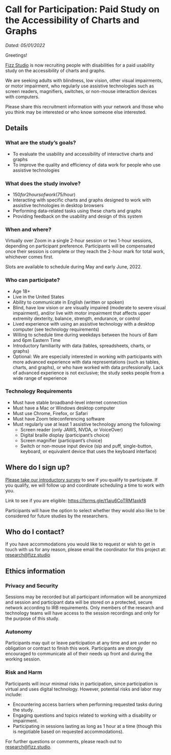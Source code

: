 # Call for Participation: Paid Study on the Accessibility of Charts and Graphs

_Dated: 05/01/2022_

Greetings!

[Fizz Studio](https://www.fizz.studio) is now recruiting people with disabilities for a paid usability study on the accessibility of charts and graphs.

We are seeking adults with blindness, low vision, other visual impairments, or motor impairment, who regularly use assistive technologies such as screen readers, magnifiers, switches, or non-mouse interaction devices with computers.

Please share this recruitment information with your network and those who you think may be interested or who know someone else interested.

## Details

### What are the study’s goals?

- To evaluate the usability and accessibility of interactive charts and graphs
- To improve the quality and efficiency of data work for people who use assistive technologies

### What does the study involve?

- $150 for 2 hours of work ($75/hour)
- Interacting with specific charts and graphs designed to work with assistive technologies in desktop browsers
- Performing data-related tasks using these charts and graphs
- Providing feedback on the usability and design of this system

### When and where?

Virtually over Zoom in a single 2-hour session or two 1-hour sessions, depending on participant preference. Participants will be compensated once their session is complete or they reach the 2-hour mark for total work, whichever comes first.

Slots are available to schedule during May and early June, 2022.

### Who can participate?

- Age 18+
- Live in the United States
- Ability to communicate in English (written or spoken)
- Blind, have low vision or are visually impaired (moderate to severe visual impairment), and/or live with motor impairment that affects upper extremity dexterity, balance, strength, endurance, or control
- Lived experience with using an assistive technology with a desktop computer (see technology requirements)
- Willing to schedule time during weekdays between the hours of 8am and 6pm Eastern Time
- Introductory familiarity with data (tables, spreadsheets, charts, or graphs)
- Optional: We are especially interested in working with participants with more advanced experience with data representations (such as tables, charts, and graphs), or who have worked with data professionally. Lack of advanced experience is not exclusive; the study seeks people from a wide range of experience

### Technology Requirements

- Must have stable broadband-level internet connection
- Must have a Mac or Windows desktop computer
- Must use Chrome, Firefox, or Safari
- Must have Zoom teleconferencing software
- Must regularly use at least 1 assistive technology among the following:
  - Screen reader (only JAWS, NVDA, or VoiceOver)
  - Digital braille display (participant’s choice)
  - Screen magnifier (participant’s choice)
  - Switch or non-mouse input device (sip and puff, single-button, keyboard, or equivalent device that uses the keyboard interface)

## Where do I sign up?

[Please take our introductory survey](https://forms.gle/t1aju6CoTRM1axkf8) to see if you qualify to participate. If you qualify, we will follow up and coordinate scheduling a time to work with you.

Link to see if you are eligible: https://forms.gle/t1aju6CoTRM1axkf8

Participants will have the option to select whether they would also like to be considered for future studies by the researchers.

## Who do I contact?

If you have accommodations you would like to request or wish to get in touch with us for any reason, please email the coordinator for this project at:
[research@fizz.studio](mailto:research@fizz.studio)

## Ethics information

### Privacy and Security

Sessions may be recorded but all participant information will be anonymized and session and participant data will be stored on a protected, secure network according to IRB requirements. Only members of the research and technology teams will have access to the session recordings and only for the purpose of this study.

### Autonomy

Participants may quit or leave participation at any time and are under no obligation or contract to finish this work. Participants are strongly encouraged to communicate all of their needs up front and during the working session.

### Risk and Harm

Participants will incur minimal risks in participation, since participation is virtual and uses digital technology. However, potential risks and labor may include:

- Encountering access barriers when performing requested tasks during the study.
- Engaging questions and topics related to working with a disability or impairment.
- Participating in sessions lasting as long as 1 hour at a time (though this is negotiable based on requested accommodations).

For further questions or comments, please reach out to [research@fizz.studio](mailto:research@fizz.studio).
